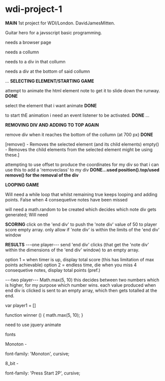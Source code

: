 # wdi-project-1

**MAIN**
1st project for WDI/London. DavidJamesMitten.

Guitar hero for a javsscript basic programming.

needs a browser page

needs a collumn

needs to a div in that collumn

needs a div at the bottom of said collumn




...
**SELECTING ELEMENT/STARTING GAME**

attempt to animate the html element note to get it to slide down the runway. **DONE**

select the element that i want animate **DONE**

to start thE animation i need an event listener to be activated. **DONE**
...

**REMOVING DIV AND ADDING TO TOP AGAIN**

remove div when it reaches the bottom of the collumn (at 700 px) **DONE**

[remove() - Removes the selected element (and its child elements)
empty() - Removes the child elements from the selected element
might be using these.]

attempting to use offset to produce the coordinates for my div so that i can use this to add a 'removeclass' to my div **DONE...used position().top/used remove() for the removal of the div**


**LOOPING GAME**

Will need a while loop that whilst remaining true keeps looping and adding points. False when 4 consequetive notes have been missed

will need a math.random to be created which decides which note div gets generated;
Will need

**SCORING**
click on the 'end div' to push the 'note div' value of 50 to player score empty array. only allow if 'note div' is within the limits of the 'end div' window

**RESULTS**
---one player---
send 'end div' clicks (that get the 'note div' within the dimensions of the 'end div' window) to an empty array.

option 1 = when timer is up, display total score (this has limitation of max points achievable)
option 2 = endless time, die when you miss 4 consequetive notes, display total points (pref.)


---two player---
Math.max(5, 10) this decides between two numbers which is higher, for my purpose which number wins.
each value produced when end div is clicked is sent to an empty array, which then gets totalled at the end.


var player1 = []

 function winner () {
   math.max(5, 10);
 }






need to use jquery animate






fonts

Monoton -

<style>
@import url('https://fonts.googleapis.com/css?family=Monoton');
</style>

font-family: 'Monoton', cursive;

<link href="https://fonts.googleapis.com/css?family=Monoton" rel="stylesheet">

8_bit -

<link href="https://fonts.googleapis.com/css?family=Press+Start+2P" rel="stylesheet">

font-family: 'Press Start 2P', cursive;


<style>
@import url('https://fonts.googleapis.com/css?family=Press+Start+2P');
</style>
